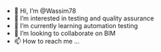 - 👋 Hi, I’m @Wassim78
- 👀 I’m interested in testing and quality assurance
- 🌱 I’m currently learning automation testing
- 💞️ I’m looking to collaborate on BIM
- 📫 How to reach me ...

<!---
Wassim78/Wassim78 is a ✨ special ✨ repository because its `README.md` (this file) appears on your GitHub profile.
You can click the Preview link to take a look at your changes.
--->
